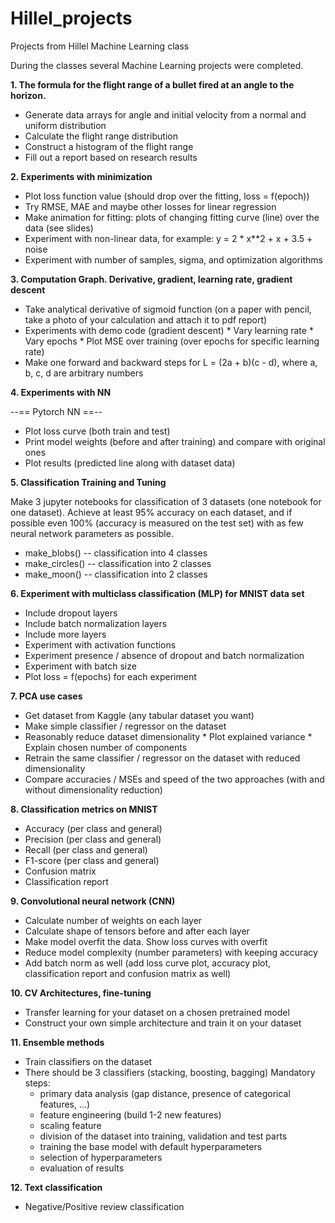 # Hillel_projects

Projects from Hillel Machine Learning class

During the classes several Machine Learning projects were completed.

**1. The formula for the flight range of a bullet fired at an angle to the horizon.**

- Generate data arrays for angle and initial velocity from a normal and uniform distribution
- Calculate the flight range distribution
- Construct a histogram of the flight range
- Fill out a report based on research results

**2. Experiments with minimization**

- Plot loss function value (should drop over the fitting, loss = f(epoch))
- Try RMSE, MAE and maybe other losses for linear regression
- Make animation for fitting: plots of changing fitting curve (line) over the data (see slides)
- Experiment with non-linear data, for example:
      y = 2 * x**2 + x + 3.5 + noise
- Experiment with number of samples, sigma, and optimization algorithms

**3. Computation Graph. Derivative, gradient, learning rate, gradient descent**

- Take analytical derivative of sigmoid function (on a paper with pencil, take a photo of your calculation and attach it to pdf report)
- Experiments with   demo code (gradient descent)
      * Vary learning rate
      * Vary epochs
      * Plot MSE over training (over epochs for specific learning rate)
- Make one forward and backward steps for L = (2a + b)(c - d), where a, b, c, d are arbitrary numbers

**4. Experiments with NN**

--== Pytorch NN ==--
- Plot loss curve (both train and test)
- Print model weights (before and after training) and compare with original ones
- Plot results (predicted line along with dataset data)

**5. Classification Training and Tuning**

Make 3 jupyter notebooks for classification of 3 datasets (one notebook for one dataset). Achieve at least 95% accuracy on each dataset, and if possible even 100% (accuracy is measured on the test set) with as few neural network parameters as possible.

- make_blobs() -- classification into 4 classes
- make_circles() -- classification into 2 classes
- make_moon() -- classification into 2 classes

**6. Experiment with multiclass classification (MLP) for MNIST data set**

- Include dropout layers
- Include batch normalization layers
- Include more layers
- Experiment with activation functions
- Experiment presence / absence of dropout and batch normalization
- Experiment with batch size
- Plot loss = f(epochs) for each experiment

**7. PCA use cases**

- Get dataset from Kaggle (any tabular dataset you want)
- Make simple classifier / regressor on the dataset
- Reasonably reduce dataset dimensionality
      * Plot explained variance
      * Explain chosen number of components
- Retrain the same classifier / regressor on the dataset with reduced dimensionality
- Compare accuracies / MSEs and speed of the two approaches (with and without dimensionality reduction)

**8. Classification metrics on MNIST**

- Accuracy (per class and general)
- Precision (per class and general)
- Recall (per class and general)
- F1-score (per class and general)
- Confusion matrix
- Classification report

**9. Convolutional neural network (CNN)**

- Calculate number of weights on each layer
- Calculate shape of tensors before and after each layer
- Make model overfit the data. Show loss curves with overfit
- Reduce model complexity (number parameters) with keeping accuracy
- Add batch norm as well
  (add loss curve plot, accuracy plot, classification report and confusion matrix as well)

**10. CV Architectures, fine-tuning**

- Transfer learning for your dataset on a chosen pretrained model
- Construct your own simple architecture and train it on your dataset

**11. Ensemble methods**

- Train classifiers on the dataset
- There should be 3 classifiers (stacking, boosting, bagging)
  Mandatory steps:
    - primary data analysis (gap distance, presence of categorical features, ...)
    - feature engineering (build 1-2 new features)
    - scaling feature
    - division of the dataset into training, validation and test parts
    - training the base model with default hyperparameters
    - selection of hyperparameters
    - evaluation of results

**12. Text classification**

- Negative/Positive review classification

